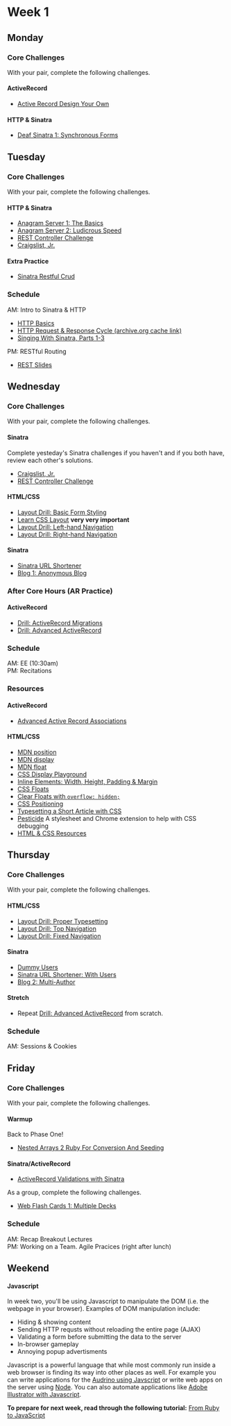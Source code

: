 # Week 1

## Monday

### Core Challenges
With your pair, complete the following challenges.

#### ActiveRecord
- [Active Record Design Your Own](../../../activerecord-design-your-own-challenge)

#### HTTP & Sinatra
- [Deaf Sinatra 1: Synchronous Forms](../../../deaf-sinatra-1-synchronous-forms-challenge)

## Tuesday

### Core Challenges
With your pair, complete the following challenges.

#### HTTP & Sinatra
- [Anagram Server 1: The Basics](../../../anagram-server-1-the-basics-challenge)
- [Anagram Server 2: Ludicrous Speed](../../../anagram-server-2-ludicrous-speed-challenge)
- [REST Controller Challenge](../../../rest-controller-challenge)
- [Craigslist, Jr.](../../../craigslist-jr-challenge)

#### Extra Practice
- [Sinatra Restful Crud](../../../ph2-p1-sinatra-restful-crud-challenge)

### Schedule
AM: Intro to Sinatra & HTTP
- [HTTP Basics](http://www3.ntu.edu.sg/home/ehchua/programming/webprogramming/http_basics.html)
- [HTTP Request & Response Cycle (archive.org cache link)](https://web.archive.org/web/20130705214517/http://devhub.fm/http-requestresponse-basics)
- [Singing With Sinatra, Parts 1-3](http://net.tutsplus.com/tutorials/ruby/singing-with-sinatra/)

PM: RESTful Routing

- [REST Slides](resources/rest.pdf?raw=true)

## Wednesday

### Core Challenges
With your pair, complete the following challenges.

#### Sinatra
Complete yesteday's Sinatra challenges if you haven't and if you both have, review each other's solutions.
- [Craigslist, Jr.](../../../craigslist-jr-challenge)
- [REST Controller Challenge](../../../rest-controller-challenge)

#### HTML/CSS
- [Layout Drill: Basic Form Styling](../../../layout-drill-basic-form-styling-challenge)
- [Learn CSS Layout](http://learnlayout.com) **very very important**
- [Layout Drill: Left-hand Navigation](../../../layout-drill-left-hand-navigation-challenge)
- [Layout Drill: Right-hand Navigation](../../../layout-drill-right-hand-navigation-challenge)

#### Sinatra
- [Sinatra URL Shortener](../../../sinatra-url-shortener-challenge)
- [Blog 1: Anonymous Blog](../../../blog-1-anonymous-blog-challenge)

### After Core Hours (AR Practice)

#### ActiveRecord
- [Drill: ActiveRecord Migrations](../../../ar-migrations-drill)
- [Drill: Advanced ActiveRecord](../../../advanced-ar-drill)


### Schedule
AM: EE (10:30am)  
PM: Recitations


### Resources
#### ActiveRecord
* [Advanced Active Record Associations](http://www.theodinproject.com/ruby-on-rails/active-record-associations)

#### HTML/CSS
- [MDN position](https://developer.mozilla.org/en-US/docs/Web/CSS/position)
- [MDN display](https://developer.mozilla.org/en-US/docs/Web/CSS/display)
- [MDN float](https://developer.mozilla.org/en-US/docs/Web/CSS/float)
- [CSS Display Playground](http://quirksmode.org/css/css2/display.html#link9)
- [Inline Elements: Width, Height, Padding & Margin](http://www.maxdesign.com.au/articles/inline/)
- [CSS Floats](http://alistapart.com/article/css-floats-101)
- [Clear Floats with `overflow: hidden;`](http://colinaarts.com/articles/the-magic-of-overflow-hidden/)
- [CSS Positioning](http://alistapart.com/article/css-positioning-101)
- [Typesetting a Short Article with CSS](https://medium.com/designed-thought/99033116fe92)
- [Pesticide](http://pesticide.io/) A stylesheet and Chrome extension to help with CSS debugging
- [HTML & CSS Resources](https://gist.github.com/jenmyers/a6bb9ea6233c6c5a9edb)



## Thursday

### Core Challenges
With your pair, complete the following challenges.

#### HTML/CSS
- [Layout Drill: Proper Typesetting](../../../layout-drill-proper-typesetting-challenge)
- [Layout Drill: Top Navigation](../../../layout-drill-top-navigation-challenge)
- [Layout Drill: Fixed Navigation](../../../layout-drill-fixed-navigation-challenge)

#### Sinatra
- [Dummy Users](../../../dummy-users-challenge)
- [Sinatra URL Shortener: With Users](../../../sinatra-url-shortener-with-users-challenge)
- [Blog 2: Multi-Author](../../../blog-2-multi-author-challenge)

#### Stretch
- Repeat [Drill: Advanced ActiveRecord](../../../advanced-ar-dril) from scratch.

### Schedule
AM: Sessions & Cookies  

## Friday

### Core Challenges

With your pair, complete the following challenges.

#### Warmup
Back to Phase One!
- [Nested Arrays 2 Ruby For Conversion And Seeding](../../..//nested-arrays-2-ruby-for-conversion-and-seeding-challenge)

#### Sinatra/ActiveRecord
- [ActiveRecord Validations with Sinatra](../../../ph2-p5-active-record-and-sinatra-propagating-validations-challenge)

As a group, complete the following challenges.
- [Web Flash Cards 1: Multiple Decks](../../../web-flash-cards-1-multiple-decks-challenge)

### Schedule
AM: Recap Breakout Lectures  
PM: Working on a Team. Agile Pracices (right after lunch)

## Weekend

#### Javascript
In week two, you'll be using Javascript to manipulate the DOM (i.e. the webpage in your browser). Examples of DOM manipulation include:

* Hiding & showing content
* Sending HTTP requsts without reloading the entire page (AJAX)
* Validating a form before submitting the data to the server
* In-browser gameplay
* Annoying popup advertisments

Javascript is a powerful language that while most commonly run inside a web browser is finding its way into other places as well. For example you can write applications for the [Audrino using Javscript](https://github.com/rwaldron/johnny-five) or write web apps on the server using [Node](http://nodejs.org/). You can also automate applications like [Adobe Illustrator with Javascript](http://www.adobe.com/devnet/illustrator/scripting.html).

**To prepare for next week, read through the following tutorial:** [From Ruby to JavaScript](../../../javascript-from-ruby-challenge)
